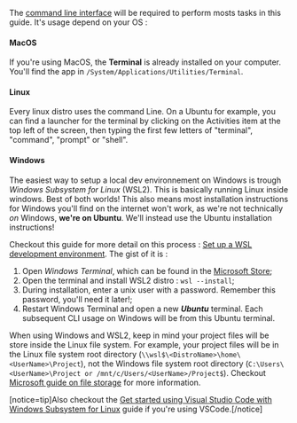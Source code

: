 The [command line interface](/installation/requirements/essential-tools-for-php#the-command-line-cli) will be required to perform mosts tasks in this guide. It's usage depend on your OS : 

#### MacOS 
If you're using MacOS, the **Terminal** is already installed on your computer. You'll find the app in `/System/Applications/Utilities/Terminal`.

#### Linux
Every linux distro uses the command Line. On a Ubuntu for example, you can find a launcher for the terminal by clicking on the Activities item at the top left of the screen, then typing the first few letters of "terminal", "command", "prompt" or "shell".

#### Windows
The easiest way to setup a local dev environnement on Windows is trough *Windows Subsystem for Linux* (WSL2). This is basically running Linux inside windows. Best of both worlds! This also means most installation instructions for Windows you'll find on the internet won't work, as we're not technically *on* Windows, **we're on Ubuntu**. We'll instead use the Ubuntu installation instructions! 

Checkout this guide for more detail on this process : [Set up a WSL development environment](https://learn.microsoft.com/en-us/windows/wsl/setup/environment). The gist of it is : 

1. Open *Windows Terminal*, which can be found in the [Microsoft Store](https://apps.microsoft.com/detail/9N0DX20HK701?hl=en-us&gl=US);
2. Open the terminal and install WSL2 distro : `wsl --install`;
3. During installation, enter a unix user with a password. Remember this password, you'll need it later!;
4. Restart Windows Terminal and open a new ***Ubuntu*** terminal. Each subsequent CLI usage on Windows will be from this Ubuntu terminal.

When using Windows and WSL2, keep in mind your project files will be store inside the Linux file system. For example, your project files will be in the Linux file system root directory (`\\wsl$\<DistroName>\home\<UserName>\Project`), not the Windows file system root directory (`C:\Users\<UserName>\Project or /mnt/c/Users/<UserName>/Project$`). Checkout [Microsoft guide on file storage](https://learn.microsoft.com/en-us/windows/wsl/setup/environment#file-storage) for more information. 

[notice=tip]Also checkout the [Get started using Visual Studio Code with Windows Subsystem for Linux](https://learn.microsoft.com/en-us/windows/wsl/tutorials/wsl-vscode) guide if you're using VSCode.[/notice]
